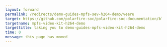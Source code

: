 ```yaml
---
layout: forward
permalink: /redirects/demo-guides-mpfs-sev-h264-demo/veeru
target: https://github.com/polarfire-soc/polarfire-soc-documentation/blob/master/applications-and-demos/mpfs-video-kit-h264-demo.md
targetname: mpfs-video-kit-h264-demo
targettitle: taking you to demo-guides-mpfs-video-kit-h264-demo
time: 0
message: this page has moved
---
```

